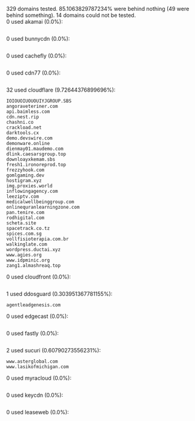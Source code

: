 329 domains tested. 85.1063829787234% were behind nothing (49 were behind something). 14 domains could not be tested.<br>
0 used akamai (0.0%):
```

```

0 used bunnycdn (0.0%):
```

```

0 used cachefly (0.0%):
```

```

0 used cdn77 (0.0%):
```

```

32 used cloudflare (9.72644376899696%):
```
IOIOUOIUOUOUIYJGROUP.SBS
angoraveteriner.com
api.baimless.com
cdn.nest.rip
chashni.co
crackload.net
darktools.cx
demo.devswire.com
demonware.online
dienmay01.maudemo.com
dlink.caesarsgroup.top
downloayxkemam.sbs
fresh1.ironoreprod.top
frezzyhook.com
gomlgaming.dev
hostigram.xyz
img.proxies.world
inflowingagency.com
leeziptv.com
medicalwellbeinggroup.com
onlinequranlearningzone.com
pan.tenire.com
rodhigital.com
scheta.site
spacetrack.co.tz
spices.com.sg
vollfisioterapia.com.br
walkinglate.com
wordpress.ductai.xyz
www.agies.org
www.idpminic.org
zang1.almashreaq.top
```

0 used cloudfront (0.0%):
```

```

1 used ddosguard (0.303951367781155%):
```
agentleadgenesis.com
```

0 used edgecast (0.0%):
```

```

0 used fastly (0.0%):
```

```

2 used sucuri (0.60790273556231%):
```
www.asterglobal.com
www.lasikofmichigan.com
```

0 used myracloud (0.0%):
```

```

0 used keycdn (0.0%):
```

```

0 used leaseweb (0.0%):
```

```
